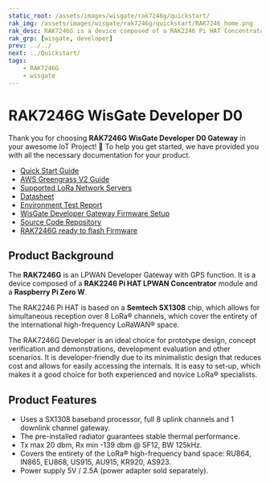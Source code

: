 ```yaml
---
static_root: /assets/images/wisgate/rak7246g/quickstart/
rak_img: /assets/images/wisgate/rak7246g/quickstart/RAK7246_home.png
rak_desc: RAK7246G is a device composed of a RAK2246 Pi HAT Concentrator module and a Raspberry Pi Zero W. It has a built-in GPS modules and a pre-installed radiator that guarantees stable thermal performance.
rak_grp: [wisgate, developer]
prev: ../../
next: ../Quickstart/
tags:
    - RAK7246G
    - wisgate
---
```


# RAK7246G WisGate Developer D0

Thank you for choosing **RAK7246G WisGate Developer D0 Gateway** in your awesome IoT Project! 🎉 To help you get started, we have provided you with all the necessary documentation for your product.

* [Quick Start Guide](../Quickstart/)
* [AWS Greengrass V2 Guide](../AWS-Greengrass/)
* [Supported LoRa Network Servers](../Supported-LoRa-Network-Servers/)
* [Datasheet](../Datasheet/)
* [Environment Test Report](../Testing-Report/)
* [WisGate Developer Gateway Firmware Setup](https://docs.rakwireless.com/Knowledge-Hub/Learn/WisGate-Developer-Gateway-Firmware-Burning/)
* [Source Code Repository](https://github.com/RAKWireless/rak_common_for_gateway)
* [RAK7246G ready to flash Firmware](https://downloads.rakwireless.com/LoRa/NeoPi-Gateway-RAK7246/Firmware/RAK7246_Latest_Firmware.zip)

## Product Background

The **RAK7246G** is an LPWAN Developer Gateway with GPS function. It is a device composed of a **RAK2246 Pi HAT LPWAN Concentrator** module and a **Raspberry Pi Zero W**.

The RAK2246 Pi HAT is based on a **Semtech SX1308** chip, which allows for simultaneous reception over 8 LoRa® channels, which cover the entirety of the international high-frequency LoRaWAN® space.

The RAK7246G Developer is an ideal choice for prototype design, concept verification and demonstrations, development evaluation and other scenarios. It is developer-friendly due to its minimalistic design that reduces cost and allows for easily accessing the internals. It is easy to set-up, which makes it a good choice for both experienced and novice LoRa® specialists.

## Product Features

- Uses a SX1308 baseband processor, full 8 uplink channels and 1 downlink channel gateway.
- The pre-installed radiator guarantees stable thermal performance.
- Tx max 20 dbm, Rx min -139 dbm @ SF12, BW 125kHz.
- Covers the entirety of the LoRa® high-frequency band space: RU864, IN865, EU868, US915, AU915, KR920, AS923.
- Power supply 5V / 2.5A (power adapter sold separately). 
